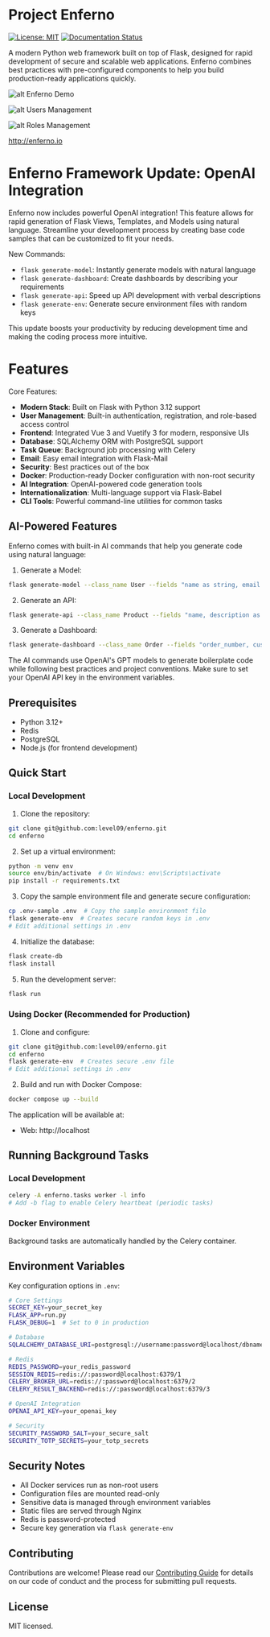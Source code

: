 Project Enferno
=================

[![License: MIT](https://img.shields.io/badge/License-MIT-yellow.svg)](https://opensource.org/licenses/MIT)
[![Documentation Status](https://readthedocs.org/projects/enferno/badge/?version=latest)](https://enferno.readthedocs.io/en/latest/?badge=latest)

A modern Python web framework built on top of Flask, designed for rapid development of secure and scalable web applications. Enferno combines best practices with pre-configured components to help you build production-ready applications quickly.

![alt Enferno Demo](https://github.com/level09/enferno/blob/master/docs/enferno-hero.gif)

![alt Users Management](https://github.com/level09/enferno/blob/master/docs/users-management.jpg)

![alt Roles Management](https://github.com/level09/enferno/blob/master/docs/roles-management.jpg)

http://enferno.io

Enferno Framework Update: OpenAI Integration 
==============
Enferno now includes powerful OpenAI integration! This feature allows for rapid generation of Flask Views, Templates, and Models using natural language. Streamline your development process by creating base code samples that can be customized to fit your needs.

New Commands:
- `flask generate-model`: Instantly generate models with natural language
- `flask generate-dashboard`: Create dashboards by describing your requirements
- `flask generate-api`: Speed up API development with verbal descriptions
- `flask generate-env`: Generate secure environment files with random keys

This update boosts your productivity by reducing development time and making the coding process more intuitive.

Features
==================

Core Features:
- **Modern Stack**: Built on Flask with Python 3.12 support
- **User Management**: Built-in authentication, registration, and role-based access control
- **Frontend**: Integrated Vue 3 and Vuetify 3 for modern, responsive UIs
- **Database**: SQLAlchemy ORM with PostgreSQL support
- **Task Queue**: Background job processing with Celery
- **Email**: Easy email integration with Flask-Mail
- **Security**: Best practices out of the box
- **Docker**: Production-ready Docker configuration with non-root security
- **AI Integration**: OpenAI-powered code generation tools
- **Internationalization**: Multi-language support via Flask-Babel
- **CLI Tools**: Powerful command-line utilities for common tasks

AI-Powered Features
-----------------

Enferno comes with built-in AI commands that help you generate code using natural language:

1. Generate a Model:
```bash
flask generate-model --class_name User --fields "name as string, email as string unique, age as integer, created_at as datetime"
```

2. Generate an API:
```bash
flask generate-api --class_name Product --fields "name, description as text, price as decimal, stock as integer"
```

3. Generate a Dashboard:
```bash
flask generate-dashboard --class_name Order --fields "order_number, customer_name, total_amount as decimal, status as string"
```

The AI commands use OpenAI's GPT models to generate boilerplate code while following best practices and project conventions. Make sure to set your OpenAI API key in the environment variables.

Prerequisites
-------------

* Python 3.12+
* Redis
* PostgreSQL
* Node.js (for frontend development)

Quick Start
----------

### Local Development

1. Clone the repository:
```bash
git clone git@github.com:level09/enferno.git
cd enferno
```

2. Set up a virtual environment:
```bash
python -m venv env
source env/bin/activate  # On Windows: env\Scripts\activate
pip install -r requirements.txt
```

3. Copy the sample environment file and generate secure configuration:
```bash
cp .env-sample .env  # Copy the sample environment file
flask generate-env  # Creates secure random keys in .env
# Edit additional settings in .env
```

4. Initialize the database:
```bash
flask create-db
flask install
```

5. Run the development server:
```bash
flask run
```

### Using Docker (Recommended for Production)

1. Clone and configure:
```bash
git clone git@github.com:level09/enferno.git
cd enferno
flask generate-env  # Creates secure .env file
# Edit additional settings in .env
```

2. Build and run with Docker Compose:
```bash
docker compose up --build
```

The application will be available at:
- Web: http://localhost

Running Background Tasks
----------------------

### Local Development
```bash
celery -A enferno.tasks worker -l info
# Add -b flag to enable Celery heartbeat (periodic tasks)
```

### Docker Environment
Background tasks are automatically handled by the Celery container.

Environment Variables
-------------------

Key configuration options in `.env`:

```bash
# Core Settings
SECRET_KEY=your_secret_key
FLASK_APP=run.py
FLASK_DEBUG=1  # Set to 0 in production

# Database
SQLALCHEMY_DATABASE_URI=postgresql://username:password@localhost/dbname

# Redis
REDIS_PASSWORD=your_redis_password
SESSION_REDIS=redis://:password@localhost:6379/1
CELERY_BROKER_URL=redis://:password@localhost:6379/2
CELERY_RESULT_BACKEND=redis://:password@localhost:6379/3

# OpenAI Integration
OPENAI_API_KEY=your_openai_key

# Security
SECURITY_PASSWORD_SALT=your_secure_salt
SECURITY_TOTP_SECRETS=your_totp_secrets
```

Security Notes
-------------
- All Docker services run as non-root users
- Configuration files are mounted read-only
- Sensitive data is managed through environment variables
- Static files are served through Nginx
- Redis is password-protected
- Secure key generation via `flask generate-env`

Contributing
-----------
Contributions are welcome! Please read our [Contributing Guide](CONTRIBUTING.md) for details on our code of conduct and the process for submitting pull requests.

License
-------
MIT licensed.
